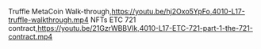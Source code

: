 Truffle MetaCoin Walk-through,https://youtu.be/hj2Oxo5YpFo,4010-L17-truffle-walkthrough.mp4
NFTs ETC 721 contract,https://youtu.be/21GzrWBBVIk,4010-L17-ETC-721-part-1-the-721-contract.mp4

